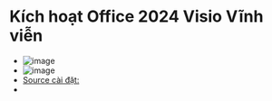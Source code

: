 # Kích hoạt Office 2024 Visio Vĩnh viễn
- ![image](https://github.com/user-attachments/assets/892ab962-1334-4126-9b74-42be48da0f04)
- ![image](https://github.com/BsNgChiThanh/Lich-phong-kham/assets/82578024/d575f08f-29b1-4848-83b0-fb5e88dcb50c)
- [Source cài đặt:](https://gravesoft.dev/office_c2r_links)
- 
